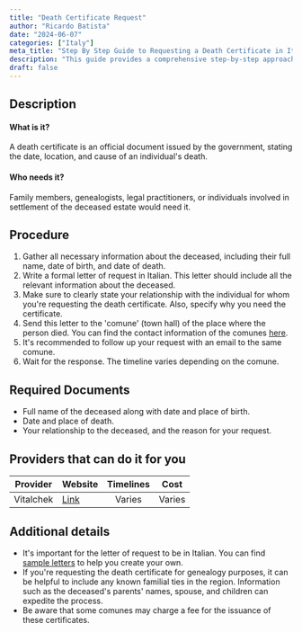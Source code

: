 ```yaml
---
title: "Death Certificate Request"
author: "Ricardo Batista"
date: "2024-06-07"
categories: ["Italy"]
meta_title: "Step By Step Guide to Requesting a Death Certificate in Italy"
description: "This guide provides a comprehensive step-by-step approach to request a death certificate in Italy."
draft: false
---
```


## Description
#### What is it?
A death certificate is an official document issued by the government, stating the date, location, and cause of an individual's death.

#### Who needs it?
Family members, genealogists, legal practitioners, or individuals involved in settlement of the deceased estate would need it. 

## Procedure
1. Gather all necessary information about the deceased, including their full name, date of birth, and date of death.
2. Write a formal letter of request in Italian. This letter should include all the relevant information about the deceased. 
3. Make sure to clearly state your relationship with the individual for whom you're requesting the death certificate. Also, specify why you need the certificate.
4. Send this letter to the 'comune' (town hall) of the place where the person died. You can find the contact information of the comunes [here](http://www.comuni-italiani.it/).
5. It's recommended to follow up your request with an email to the same comune. 
6. Wait for the response. The timeline varies depending on the comune.

## Required Documents
- Full name of the deceased along with date and place of birth.
- Date and place of death.
- Your relationship to the deceased, and the reason for your request.

## Providers that can do it for you

| Provider        |     Website     |     Timelines    |       Cost      |
| --------------- | --------------- |  :-------------: | :-------------: |
| Vitalchek        |  [Link](https://www.vitalchek.com/)      |      Varies      |        Varies      |

## Additional details
- It's important for the letter of request to be in Italian. You can find [sample letters](https://www.circolocalabrese.org/resources/letters/) to help you create your own.
- If you're requesting the death certificate for genealogy purposes, it can be helpful to include any known familial ties in the region. Information such as the deceased's parents' names, spouse, and children can expedite the process.
- Be aware that some comunes may charge a fee for the issuance of these certificates.